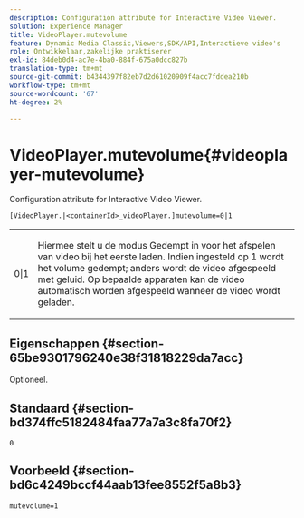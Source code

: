 ```yaml
---
description: Configuration attribute for Interactive Video Viewer.
solution: Experience Manager
title: VideoPlayer.mutevolume
feature: Dynamic Media Classic,Viewers,SDK/API,Interactieve video's
role: Ontwikkelaar,zakelijke praktiserer
exl-id: 84deb0d4-ac7e-4ba0-884f-675a0dcc827b
translation-type: tm+mt
source-git-commit: b4344397f82eb7d2d61020909f4acc7fddea210b
workflow-type: tm+mt
source-wordcount: '67'
ht-degree: 2%

---
```


# VideoPlayer.mutevolume{#videoplayer-mutevolume}

Configuration attribute for Interactive Video Viewer.

`[VideoPlayer.|<containerId>_videoPlayer.]mutevolume=0|1`

<table id="table_2A4F898BBF88417DB0834B7F78637F5D"> 
 <tbody> 
  <tr> 
   <td colname="col1"> <p> <span class="codeph"> 0|1  </span> </p> </td> 
   <td colname="col2"> <p> Hiermee stelt u de modus Gedempt in voor het afspelen van video bij het eerste laden. Indien ingesteld op <span class="codeph"> 1 </span> wordt het volume gedempt; anders wordt de video afgespeeld met geluid. Op bepaalde apparaten kan de video automatisch worden afgespeeld wanneer de video wordt geladen. </p> </td> 
  </tr> 
 </tbody> 
</table>

## Eigenschappen {#section-65be9301796240e38f31818229da7acc}

Optioneel.

## Standaard {#section-bd374ffc5182484faa77a7a3c8fa70f2}

`0`

## Voorbeeld {#section-bd6c4249bccf44aab13fee8552f5a8b3}

`mutevolume=1`
